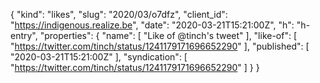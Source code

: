 {
  "kind": "likes",
  "slug": "2020/03/o7dfz",
  "client_id": "https://indigenous.realize.be",
  "date": "2020-03-21T15:21:00Z",
  "h": "h-entry",
  "properties": {
    "name": [
      "Like of @tinch's tweet"
    ],
    "like-of": [
      "https://twitter.com/tinch/status/1241179171696652290"
    ],
    "published": [
      "2020-03-21T15:21:00Z"
    ],
    "syndication": [
      "https://twitter.com/tinch/status/1241179171696652290"
    ]
  }
}
